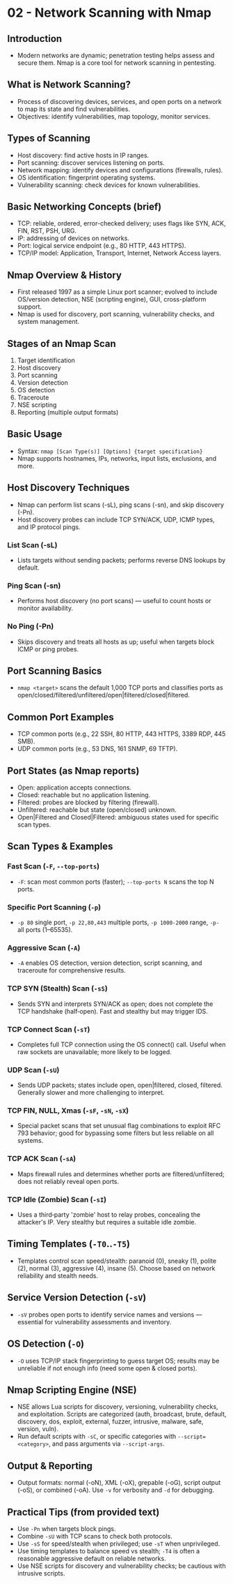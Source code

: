 # 02 - Network Scanning with Nmap

## Introduction
- Modern networks are dynamic; penetration testing helps assess and secure them. Nmap is a core tool for network scanning in pentesting.

## What is Network Scanning?
- Process of discovering devices, services, and open ports on a network to map its state and find vulnerabilities.
- Objectives: identify vulnerabilities, map topology, monitor services.

## Types of Scanning
- Host discovery: find active hosts in IP ranges.
- Port scanning: discover services listening on ports.
- Network mapping: identify devices and configurations (firewalls, rules).
- OS identification: fingerprint operating systems.
- Vulnerability scanning: check devices for known vulnerabilities.

## Basic Networking Concepts (brief)
- TCP: reliable, ordered, error-checked delivery; uses flags like SYN, ACK, FIN, RST, PSH, URG.
- IP: addressing of devices on networks.
- Port: logical service endpoint (e.g., 80 HTTP, 443 HTTPS).
- TCP/IP model: Application, Transport, Internet, Network Access layers.

## Nmap Overview & History
- First released 1997 as a simple Linux port scanner; evolved to include OS/version detection, NSE (scripting engine), GUI, cross-platform support.
- Nmap is used for discovery, port scanning, vulnerability checks, and system management.

## Stages of an Nmap Scan
1. Target identification
2. Host discovery
3. Port scanning
4. Version detection
5. OS detection
6. Traceroute
7. NSE scripting
8. Reporting (multiple output formats)

## Basic Usage
- Syntax: `nmap [Scan Type(s)] [Options] {target specification}`
- Nmap supports hostnames, IPs, networks, input lists, exclusions, and more.

## Host Discovery Techniques
- Nmap can perform list scans (-sL), ping scans (-sn), and skip discovery (-Pn).
- Host discovery probes can include TCP SYN/ACK, UDP, ICMP types, and IP protocol pings.

### List Scan (-sL)
- Lists targets without sending packets; performs reverse DNS lookups by default.

### Ping Scan (-sn)
- Performs host discovery (no port scans) — useful to count hosts or monitor availability.

### No Ping (-Pn)
- Skips discovery and treats all hosts as up; useful when targets block ICMP or ping probes.

## Port Scanning Basics
- `nmap <target>` scans the default 1,000 TCP ports and classifies ports as open/closed/filtered/unfiltered/open|filtered/closed|filtered.

## Common Port Examples
- TCP common ports (e.g., 22 SSH, 80 HTTP, 443 HTTPS, 3389 RDP, 445 SMB).
- UDP common ports (e.g., 53 DNS, 161 SNMP, 69 TFTP).

## Port States (as Nmap reports)
- Open: application accepts connections.
- Closed: reachable but no application listening.
- Filtered: probes are blocked by filtering (firewall).
- Unfiltered: reachable but state (open/closed) unknown.
- Open|Filtered and Closed|Filtered: ambiguous states used for specific scan types.

## Scan Types & Examples

### Fast Scan (`-F`, `--top-ports`)
- `-F`: scan most common ports (faster); `--top-ports N` scans the top N ports.

### Specific Port Scanning (`-p`)
- `-p 80` single port, `-p 22,80,443` multiple ports, `-p 1000-2000` range, `-p-` all ports (1–65535).

### Aggressive Scan (`-A`)
- `-A` enables OS detection, version detection, script scanning, and traceroute for comprehensive results.

### TCP SYN (Stealth) Scan (`-sS`)
- Sends SYN and interprets SYN/ACK as open; does not complete the TCP handshake (half‑open). Fast and stealthy but may trigger IDS.

### TCP Connect Scan (`-sT`)
- Completes full TCP connection using the OS connect() call. Useful when raw sockets are unavailable; more likely to be logged.

### UDP Scan (`-sU`)
- Sends UDP packets; states include open, open|filtered, closed, filtered. Generally slower and more challenging to interpret.

### TCP FIN, NULL, Xmas (`-sF`, `-sN`, `-sX`)
- Special packet scans that set unusual flag combinations to exploit RFC 793 behavior; good for bypassing some filters but less reliable on all systems.

### TCP ACK Scan (`-sA`)
- Maps firewall rules and determines whether ports are filtered/unfiltered; does not reliably reveal open ports.

### TCP Idle (Zombie) Scan (`-sI`)
- Uses a third‑party 'zombie' host to relay probes, concealing the attacker's IP. Very stealthy but requires a suitable idle zombie.

## Timing Templates (`-T0`..`-T5`)
- Templates control scan speed/stealth: paranoid (0), sneaky (1), polite (2), normal (3), aggressive (4), insane (5). Choose based on network reliability and stealth needs.

## Service Version Detection (`-sV`)
- `-sV` probes open ports to identify service names and versions — essential for vulnerability assessments and inventory.

## OS Detection (`-O`)
- `-O` uses TCP/IP stack fingerprinting to guess target OS; results may be unreliable if not enough info (need some open & closed ports).

## Nmap Scripting Engine (NSE)
- NSE allows Lua scripts for discovery, versioning, vulnerability checks, and exploitation. Scripts are categorized (auth, broadcast, brute, default, discovery, dos, exploit, external, fuzzer, intrusive, malware, safe, version, vuln).
- Run default scripts with `-sC`, or specific categories with `--script=<category>`, and pass arguments via `--script-args`.

## Output & Reporting
- Output formats: normal (-oN), XML (-oX), grepable (-oG), script output (-oS), or combined (-oA). Use `-v` for verbosity and `-d` for debugging.

## Practical Tips (from provided text)
- Use `-Pn` when targets block pings.
- Combine `-sU` with TCP scans to check both protocols.
- Use `-sS` for speed/stealth when privileged; use `-sT` when unprivileged.
- Use timing templates to balance speed vs stealth; `-T4` is often a reasonable aggressive default on reliable networks.
- Use NSE scripts for discovery and vulnerability checks; be cautious with intrusive scripts.
